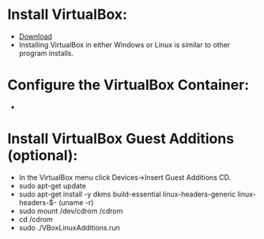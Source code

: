 # Install VirtualBox:
- [Download](https://www.virtualbox.org/wiki/Downloads)
- Installing VirtualBox in either Windows or Linux is similar to other program installs.

# Configure the VirtualBox Container:
- 

# Install VirtualBox Guest Additions (optional):
- In the VirtualBox menu click Devices->Insert Guest Additions CD.
- sudo apt-get update
- sudo apt-get install -y dkms build-essential linux-headers-generic linux-headers-$- (uname -r)
- sudo mount /dev/cdrom /cdrom
- cd /cdrom
- sudo ./VBoxLinuxAdditions.run
